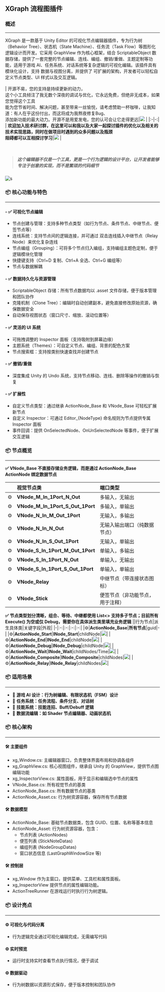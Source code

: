 ## XGraph 流程图插件
### 概述
------------
XGraph 是一款基于 Unity Editor 的可视化节点编辑器插件，专为行为树（Behavior Tree）、状态机（State Machine）、任务流（Task Flow）等图形化逻辑设计而开发。它采用 GraphView 作为核心框架，结合 ScriptableObject 数据存储，提供了一套完整的节点编辑、连线、编组、撤销/重做、主题定制等功能，适用于游戏 AI、任务系统、对话系统等复杂逻辑的可视化编辑。该插件具有 模块化设计，支持 数据与视图分离，并提供了 可扩展的架构，开发者可以轻松自定义节点类型、UI 样式以及交互逻辑。
<br>
<br>
| 开源不易，您的支持是持续更新的动力，<br>这个小工具倾注了我无数个深夜的调试与优化，它永远免费，但绝非无成本，如果您觉得这个工具<br>能为您节省时间、解决问题，甚至带来一丝愉悦，请考虑赞助一杯咖啡，让我知道：有人在乎这份付出，而这将成为我熬夜修复Bug、<br>添加新功能的最大动力。开源不是用爱发电，您的认可会让它走得更远|![](Docs/donate.jpg) |
|:-|-:|
| **欢迎加入技术研讨群，在这里可以和我以及大家一起探讨插件的优化以及相关的技术实现思路，同时在做项目时遇到的众多问题以及瓶颈<br>阻碍都可以互相探讨学习**|![](Docs/qqgroups.jpg) |

<br>

> ##### 这个编辑器不仅是一个工具，更是一个行为逻辑的设计平台，让开发者能够专注于创意的实现，而不是繁琐的代码细节

![s](Docs/graph.png)

### 📦 核心功能与特色
---
#### - ✅ 可视化节点编辑
- 节点创建与管理：支持多种节点类型（如行为节点、条件节点、中继节点、便签节点等）
- 连线系统：支持节点间的逻辑连接，并可通过 双击连线插入中继节点（Relay Node）来优化复杂连线
- 节点编组（Grouping）：可将多个节点归入编组，支持编组主题色定制，便于逻辑模块化管理
- 快捷键支持（Ctrl+D 复制、Ctrl+A 全选、Ctrl+G 编组等）
- 节点与数据解耦
  
#### - ✅ 数据持久化与资源管理
- ScriptableObject 存储：所有节点数据均以 .asset 文件存储，便于版本管理和团队协作
- 克隆机制（Clone Tree）：编辑时自动创建副本，避免直接修改原始资源，确保数据安全
- 自动保存视图状态（窗口尺寸、缩放、滚动位置等）
  
#### - ✅ 灵活的 UI 系统
- 可拖拽调整的 Inspector 面板（支持吸附到屏幕边缘）
- 主题系统（Themes）：可自定义节点、编组、背景的配色方案
- 节点搜索框：支持按类别快速查找并创建节点
    
#### - ✅ 撤销/重做
- 深度集成 Unity 的 Undo 系统，支持节点移动、连线、删除等操作的撤销与恢复
  
#### - ✅ 扩展性
- 自定义节点类型：通过继承 ActionNode_Base 和 VNode_Base 可轻松扩展新节点
- 自定义 Inspector：可通过 Editor_{NodeType} 命名规则为节点提供专属 Inspector 面板
- 事件回调：提供 OnSelectedNode、OnUnSelectedNode 等事件，便于扩展交互逻辑
  
### 📦 节点概览
---
**✅ VNode_Base 不直接存储业务逻辑，而是通过 ActionNode_Base ActionNode 绑定数据节点**

||视觉节点类|端口类型|
|:-:|:-|:-|
|⚙️|**VNode_M_In_1Port_N_Out** |	多输入，无输出|
|⚙️|**VNode_M_In_1Port_S_Out_1Port** |	多输入，单输出|
|⚙️|**VNode_N_In_M_Out_1Port** |	无输入，多输出|
|⚙️|**VNode_N_In_N_Out** |	无输入输出端口（纯数据节点）|
|⚙️|**VNode_N_In_S_Out_1Port** |	无输入，单输出|
|⚙️|**VNode_S_In_1Port_M_Out_1Port** |	单输入，多输出|
|⚙️|**VNode_S_In_1Port_N_Out** |	单输入，无输出|
|⚙️|**VNode_S_In_1Port_S_Out_1Port** |	单输入，单输出|
|⚙️|**VNode_Relay** |	中继节点（带连接状态图标）|
|⚙️|**VNode_Stick** |	便签节点（非功能节点，用于注释）|

**✅ 节点类型划分清晰，组合、等待、中继都使用 List<> 支持多子节点；目前所有 Execute() 为空或仅 Debug，需要你在具体派生类里填充业务逻辑**
||行为节点|派生具体类|关键字段|外观|
|-|:-:|:-:|:-:|:-:|
|⚙️|**ActionNode_Base**|**所有节点**|guid|-|
|⚙️|**ActionNode_Start**|**INode_Start**|childNode|![](Docs/start.png)|
|⚙️|**ActionNode_End**|**INode_End**|childNode|![](Docs/end.png)|
|⚙️|**ActionNode_Debug**|**INode_Debug**|childNode|![](Docs/debug.png)|
|⚙️|**ActionNode_Wait**|**INode_Wait**|childNodes/Time|![](Docs/wait.png)|
|⚙️|**ActionNode_Composite**|**INode_Composite**|childNodes|![](Docs/comp.png)|
|⚙️|**ActionNode_Relay**|**INode_Relay**|childNodes|![](Docs/relay.png)|

### 📦 适用场景
---
- 🚧 **游戏 AI 设计：行为树编辑、有限状态机（FSM）设计**
- 🚧 **任务系统：任务流程、条件分支、对话树**
- 🚧 **技能系统：技能连招、Buff/Debuff 逻辑**
- 🚧 **数据流编辑：如 Shader 节点编辑器、动画状态机**
### 📦 核心架构
---
#### 🛠 主要组件
- xg_Window.cs: 主编辑器窗口，负责整体界面布局和协调各组件
- xg_GraphView.cs: 核心视图组件，继承自 Unity 的 GraphView，提供节点图编辑功能
- xg_InspectorView.cs: 属性面板，用于显示和编辑选中节点的属性
- VNode_Base.cs: 所有视觉节点的基类
- ActionNode_Base.cs: 所有数据节点的基类
- ActionNode_Asset.cs: 行为树资源容器，保存所有节点数据
#### 🛠 数据模型
- ActionNode_Base: 基础节点数据类，包含 GUID、位置、名称等基本信息
- ActionNode_Asset: 行为树资源容器，包含：
    - 节点列表 (ActionNodes)
    - 便签列表 (StickNoteDatas)
    - 编组列表 (NodeGroupDatas)
    - 窗口状态信息 (LastGraphWindowSize 等)
#### 🛠 控制层
- xg_Window 作为主窗口，提供菜单、工具栏和属性面板。
- xg_InspectorView 提供节点的属性编辑功能。
- ActionTreeRunner 在游戏运行时执行行为树逻辑。
### 📦 设计亮点
---
#### ⚙️ 可视化与代码分离
- 行为逻辑完全通过可视化编辑完成，无需编写代码
#### ⚙️ 实时预览
- 运行时支持实时查看节点执行情况，便于调试
#### ⚙️ 数据驱动
- 行为树数据以资源形式保存，便于版本控制和团队协作
